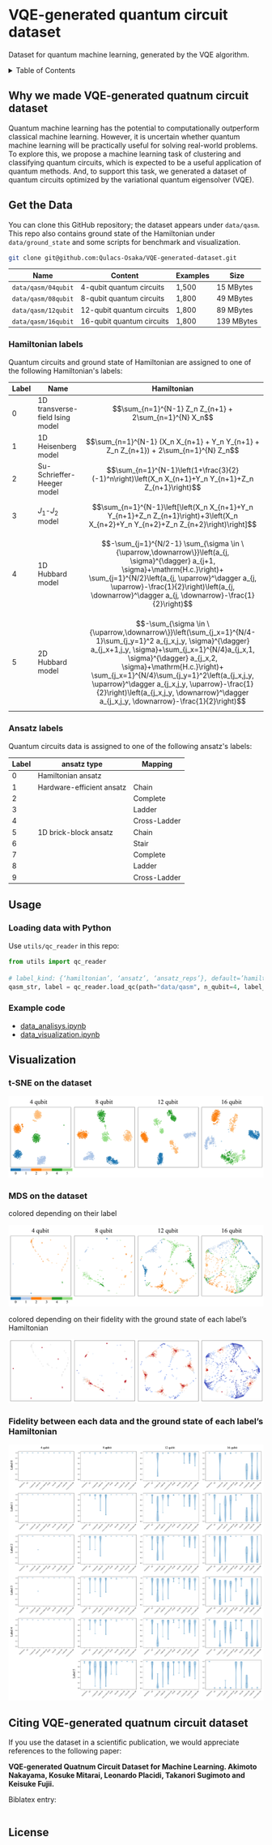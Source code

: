 # VQE-generated quantum circuit dataset

Dataset for quantum machine learning, generated by the VQE algorithm.

<details><summary>Table of Contents</summary><p>

* [Why we made VQE-generated quatnum circuit dataset](#why-we-made)
* [Get the Data](#get-the-data)
* [Usage](#usage)
* [Visualization](#visualization)
* [Citing VQE-generated quatnum circuit dataset](#citing)
* [License](#license)

</p></details><p></p>

## <a name="why-we-made"></a>Why we made VQE-generated quatnum circuit dataset

Quantum machine learning has the potential to computationally outperform classical machine learning. However, it is
uncertain whether quantum machine learning will be practically useful for solving real-world problems. To explore this,
we propose a machine learning task of clustering and classifying quantum circuits, which is expected to be a useful
application of quantum methods. And, to support this task, we generated a dataset of quantum circuits optimized by the
variational quantum eigensolver (VQE).


[//]: # (### Presentation slide of the study)

## <a name="get-the-data"></a>Get the Data

You can clone this GitHub repository; the dataset appears under `data/qasm`.
This repo also contains ground state of the Hamiltonian under `data/ground_state` and some scripts for benchmark and
visualization.

```bash
git clone git@github.com:Qulacs-Osaka/VQE-generated-dataset.git
```

| Name                | Content                   | Examples | Size       |
|---------------------|---------------------------|----------|------------|
| `data/qasm/04qubit` | 4-qubit quantum circuits  | 1,500    | 15 MBytes  |
| `data/qasm/08qubit` | 8-qubit quantum circuits  | 1,800    | 49 MBytes  |
| `data/qasm/12qubit` | 12-qubit quantum circuits | 1,800    | 89 MBytes  |
| `data/qasm/16qubit` | 16-qubit quantum circuits | 1,800    | 139 MBytes |

### Hamiltonian labels

Quantum circuits and ground state of Hamiltonian are assigned to one of the following Hamiltonian's labels:

| Label | Name                            | Hamiltonian                                                                                                                                                                                                                                                                                                                                                                                                                   |
|-------|---------------------------------|-------------------------------------------------------------------------------------------------------------------------------------------------------------------------------------------------------------------------------------------------------------------------------------------------------------------------------------------------------------------------------------------------------------------------------|
| 0     | 1D transverse-field Ising model | $$\sum_{n=1}^{N-1} Z_n Z_{n+1} + 2\sum_{n=1}^{N} X_n$$                                                                                                                                                                                                                                                                                                                                                                        |
| 1     | 1D Heisenberg model             | $$\sum_{n=1}^{N-1} (X_n X_{n+1} + Y_n Y_{n+1} + Z_n Z_{n+1}) + 2\sum_{n=1}^{N} Z_n$$                                                                                                                                                                                                                                                                                                                                          |
| 2     | Su-Schrieffer-Heeger model      | $$\sum_{n=1}^{N-1}\left(1+\frac{3}{2}(-1)^n\right)\left(X_n X_{n+1}+Y_n Y_{n+1}+Z_n Z_{n+1}\right)$$                                                                                                                                                                                                                                                                                                                          |
| 3     | $J_1$-$J_2$ model               | $$\sum_{n=1}^{N-1}\left[\left(X_n X_{n+1}+Y_n Y_{n+1}+Z_n Z_{n+1}\right)+3\left(X_n X_{n+2}+Y_n Y_{n+2}+Z_n Z_{n+2}\right)\right]$$                                                                                                                                                                                                                                                                                           |
| 4     | 1D Hubbard model                | $$-\sum_{j=1}^{N/2-1} \sum_{\sigma \in \{\uparrow,\downarrow\}}\left(a_{j, \sigma}^{\dagger} a_{j+1, \sigma}+\mathrm{H.c.}\right)+ \sum_{j=1}^{N/2}\left(a_{j, \uparrow}^\dagger a_{j, \uparrow}-\frac{1}{2}\right)\left(a_{j, \downarrow}^\dagger a_{j, \downarrow}-\frac{1}{2}\right)$$                                                                                                                                     |
| 5     | 2D Hubbard model                | $$-\sum_{\sigma \in \{\uparrow,\downarrow\}}\left(\sum_{j_x=1}^{N/4-1}\sum_{j_y=1}^2 a_{j_x,j_y, \sigma}^{\dagger} a_{j_x+1,j_y, \sigma}+\sum_{j_x=1}^{N/4}a_{j_x,1, \sigma}^{\dagger} a_{j_x,2, \sigma}+\mathrm{H.c.}\right)+ \sum_{j_x=1}^{N/4}\sum_{j_y=1}^2\left(a_{j_x,j_y, \uparrow}^\dagger a_{j_x,j_y, \uparrow}-\frac{1}{2}\right)\left(a_{j_x,j_y, \downarrow}^\dagger a_{j_x,j_y, \downarrow}-\frac{1}{2}\right)$$ |

### Ansatz labels

Quantum circuits data is assigned to one of the following ansatz's labels:

| Label | ansatz type               | Mapping      |
|-------|---------------------------|--------------|
| 0     | Hamiltonian ansatz        |              |
| 1     | Hardware-efficient ansatz | Chain        |
| 2     |                           | Complete     |
| 3     |                           | Ladder       |
| 4     |                           | Cross-Ladder |
| 5     | 1D brick-block ansatz     | Chain        |
| 6     |                           | Stair        |
| 7     |                           | Complete     |
| 8     |                           | Ladder       |
| 9     |                           | Cross-Ladder |

## <a name="usage"></a>Usage

### Loading data with Python
Use `utils/qc_reader` in this repo:

```python
from utils import qc_reader

# label_kind: {‘hamiltonian’, ‘ansatz’, ‘ansatz_reps’}, default=’hamiltonian’
qasm_str, label = qc_reader.load_qc(path="data/qasm", n_qubit=4, label_kind="hamiltonian")
```

### Example code

- [data_analisys.ipynb](example%2Fdata_analisys.ipynb)
- [data_visualization.ipynb](example%2Fdata_visualization.ipynb)


## <a name="visualization"></a>Visualization

### t-SNE on the dataset

![t-sne.png](doc%2Fimage%2Ft-sne.jpeg)

### MDS on the dataset

colored depending on their label

![mds.png](doc%2Fimage%2Fmds.jpeg)

colored depending on their fidelity with the ground state of each label’s Hamiltonian

![mds_fidelity.png](doc%2Fimage%2Fmds_fidelity.jpeg)



### Fidelity between each data and the ground state of each label’s Hamiltonian

![data_fidelity.png](doc%2Fimage%2Fdata_fidelity.jpeg)
## <a name="citing"></a> Citing VQE-generated quatnum circuit dataset

[//]: # (after I upload arxiv, I write the link)
If you use the dataset in a scientific publication, we would appreciate references to the following paper:

**VQE-generated Quatnum Circuit Dataset for Machine Learning. Akimoto Nakayama, Kosuke Mitarai, Leonardo Placidi,
Takanori Sugimoto and Keisuke Fujii. []()**


[//]: # (after I upload arxiv, I write bibtex )
Biblatex entry:

```latex

```

## <a name="license"></a>License

